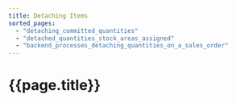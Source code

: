 ```yaml
---
title: Detaching Items
sorted_pages:
  - "detaching_committed_quantities"
  - "detached_quantities_stock_areas_assigned"
  - "backend_processes_detaching_quantities_on_a_sales_order"
---
```

# {{page.title}}
